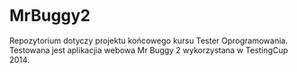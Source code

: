 # MrBuggy2

Repozytorium dotyczy projektu końcowego kursu Tester Oprogramowania. Testowana jest aplikacjia webowa Mr Buggy 2 wykorzystana w TestingCup 2014.
